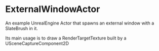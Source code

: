 # ExternalWindowActor
An example UnrealEngine Actor that spawns an external window with a SlateBrush in it.

Its main usage is to draw a RenderTargetTexture built by a USceneCaptureComponent2D
